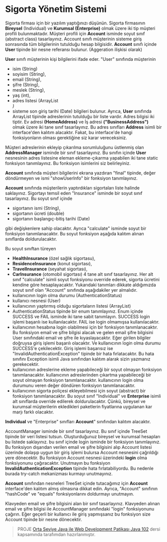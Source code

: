 # Sigorta Yönetim Sistemi

Sigorta firması için bir yazılım yaptığınızı düşünün. Sigorta firmasının **Bireysel** (Individual) 
ve **Kurumsal (Enterprise)** olmak üzere iki tip müşteri 
profili bulunmaktadır. Müşteri profili için **Account** isminde soyut sınıf (abstract class) tasarlayınız. 
Account sınıfı müşterinin sisteme giriş 
sonrasında tüm bilgilerinin tutulduğu hesap bilgisidir. 
**Account** sınıfı içinde **User** tipinde bir nesne referansı bulunur. (Aggeration ilişkisi olarak)

**User** sınıfı müşterinin kişi bilgilerini ifade eder. "User" sınıfında müşterinin
   + isim (String)
   + soyisim (String),
   + email (String),
   + şifre (String),
   + meslek (String),
   + yaş (int),
   + adres listesi (ArrayList<Address>)
   + sisteme son giriş tarihi (Date)
  bilgileri bulunur. Ayrıca, **User** sınıfında ArrayList tipinde adreslerinin tutulduğu bir liste vardır. Adres bilgisi iki tiptir. 
  Ev adresi **(HomeAddress)** ve İş adresi **("BusinessAddress")** olmak üzere iki tane sınıf tasarlayınız. Bu adres sınıfları **Address** isimli 
  bir interface'den kalıtım alacaktır. Fakat, bu interface'de hangi fonksiyonların olması gerektiğine siz karar vereceksiniz.



Müşteri adreslerinin ekleyip çıkarılma sorumluluğunu üstlenmiş olan **AddressManager** isminde bir sınıf tasarlayınız. Bu sınıfın içinde **User**
nesnesinin adres listesine eleman ekleme-çıkarma yapabilen iki tane static fonksiyon tanımlayınız. Bu fonksiyon isimlerini siz belirleyiniz.



**Account** sınıfında müşteri bilgilerini ekrana yazdıran "final" tipinde, değer döndürmeyen ve ismi "showUserInfo" bir fonksiyon tanımlayınız.



**Account** sınıfında müşterilerin yaptırdıkları sigortaları liste halinde saklayınız. Sigortayı temsil eden "Insurance" isminde bir soyut sınıf 
  tasarlayınız. Bu soyut sınıf içinde
  
  + sigortanın ismi (String),
  + sigortanın ücreti (double)
  + sigortanın başlangıç-bitiş tarihi (Date)
  
gibi değişkenlere sahip olacaktır. Ayrıca "calculate" isminde soyut bir fonksiyon tanımlanacaktır. Bu soyut fonksiyon aşağıda kalıtım alınan 
sınıflarda doldurulacaktır.
  
  Bu soyut sınıftan türeyen
  
  + **HealthInsurance** (özel sağlık sigortasu),
  + **ResidenceInsurance** (konut sigortası),
  + **TravelInsurance** (seyahat sigortası),
  + **CarInsurance** (otomobil sigortası)
  4 tane alt sınıf tasarlayınız. Her alt sınıf "calculate" isimli soyut fonksiyonu override ederek, sigorta ücretini kendine göre hesaplayacaktır.
  Yukarıdaki tanımları dikkate aldığımızda soyut sınıf olan "Account" sınıfında aşağıdakiler yer almalıdır.
  + kullanıcının login olma durumu (AuthenticationStatus)
  + kullanıcı nesnesi (User)
  + kullanıcının yaptırmış olduğu sigortaların listesi (ArrayList)
  + AuthenticationStatus tipinde bir enum tanımlayınız. Enum içinde SUCCESS ve FAIL isminde iki tane sabit tanımlayın. SUCCESS login 
  işlemi başarılı ise kullanılacaktır. FAIL ise login olmamışsa kullanılacaktır.
  + kullanıcının hesabına login olabilmesi için bir fonksiyon tanımlanacaktır. Bu fonksiyon email ve şifre bilgisi alacak ve gelen 
  email şifre bilgisini User sınıfındaki email ve şifre ile kıyaslayacaktır. Eğer girilen bilgiler doğruysa giriş işlemi başarılı
  olacaktır. Ve kullanıcının login olma durumu SUCCESS'e çekilecektir. Giriş işlemi başarısız ise "InvalidAuthenticationException" 
  tipinde bir hata fırlatacaktır. Bu hata sınıfını Exception isimli Java sınıfından kalıtım alarak sizin yazmanız gerekecektir.
  + kullanıcının adreslerine ekleme yapabileceği bir soyut olmayan fonksiyon tanımlanacaktır. kullanıcının adreslerinden çıkartma 
  yapabileceği bir soyut olmayan fonksiyon tanımlanacaktır. kullanıcının login olma durumunu veren değer döndüren fonksiyon tanımlanacaktır.
  + kullanıcının sigorta poliçesi ekleyebilmesi için soyut (abstract) bir fonksiyon tanımlanacaktır. Bu soyut sınıf "Individual" ve 
  **Enterprise** isimli alt sınıflarda override edilerek doldurulacaktır. Çünkü, bireysel ve kurumsal müşterilerin ekledikleri paketlerin 
  fiyatlarına uygulanan kar marjı farklı olacaktır.

**Individual** ve "Enterprise" sınıfları **Account**" sınıfından kalıtım alacaktır.
  
  AccountManager isminde bir sınıf tasarlayınız. Bu sınıf içinde TreeSet tipinde bir veri listesi tutsun. Oluşturduğunuz bireysel ve 
  kurumsal hesapları bu listede saklayınız. bu sınıf içinde login isminde bir fonksiyon tanımlayınız. Bu fonksiyon dışarıdan verilen email ve 
  şifre bilgisini alıp Account listesi üzerinde dolaşıp uygun bir giriş işlemi bulursa Account nesnesini çağrıldığı yere dönecektir. 
  Bu fonksiyon Account nesnesi üzerindeki **login** olma fonksiyonunu çağıracaktır. Unutmayın bu fonksiyon **InvalidAuthenticationException** 
  tipinde hata fırlatabiliyordu. Bu nedenle burada try-catch mekanizması kurmayı unutmayınız.



**Account** sınıfından nesneleri TreeSet içinde tutacağımız için **Account** interface'den kalıtım almış olmasına dikkat edin. Ayrıca, 
  "Account" sınıfının "hashCode" ve "equals" fonksiyonlarını doldurmayı unutmayın.



Klavyeden email ve şifre bilgisini alan bir sınıf tasarlayınız. Klavyeden alınan email ve şifre bilgisi ile AccountManager sınıfındaki "login" 
  fonksiyonunu çağırın. Eğer geçerli bir kullanıcı ile giriş yapmışsanız bu fonksiyon size Account tipinde bir nesne dönecektir.
  
  > PROJE [Orta Seviye Java ile Web Development Patikası Java 102](https://app.patika.dev/sefad) dersi kapsamında tarafımdan hazırlanmıştır.
